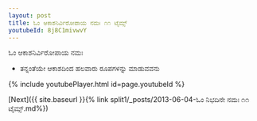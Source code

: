 ```yaml
---
layout: post
title: ಓಂ ಆಕಾಶನಿರ್ವಿರೋಪಾಯ ನಮಃ ೧೧ ಟೈಮ್ಸ್
youtubeId: 8j8C1mivwvY
---
```

 
 
 ಓಂ ಆಕಾಶನಿರ್ವಿರೋಪಾಯ ನಮಃ  
 
 -  ತನ್ನಂತೆಯೇ ಆಕಾಶದಿಂದ ಹಲವಾರು ರೂಪಗಳನ್ನು ಮಾಡುವವನು 
 
  
 
  
 
 
 
 
 
 


{% include youtubePlayer.html id=page.youtubeId %}
 
[Next]({{ site.baseurl }}{% link  split1/_posts/2013-06-04-ಓಂ ನಿಭದಿನೇ ನಮಃ ೧೧ ಟೈಮ್ಸ್.md%})
 
